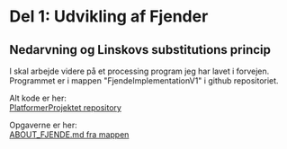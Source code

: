# Del 1: Udvikling af Fjender
## Nedarvning og Linskovs substitutions princip

I skal arbejde videre på et processing program jeg har lavet i forvejen.   
Programmet er i mappen "FjendeImplementationV1" i github repositoriet.   

Alt kode er her:   
[PlatformerProjektet repository](https://github.com/prog2di/PlatformerProjektet/)
  
Opgaverne er her:    
[ABOUT_FJENDE.md fra mappen ](https://github.com/prog2di/PlatformerProjektet/blob/main/FjendeImplementationV1/ABOUT%20_FJENDE.md)